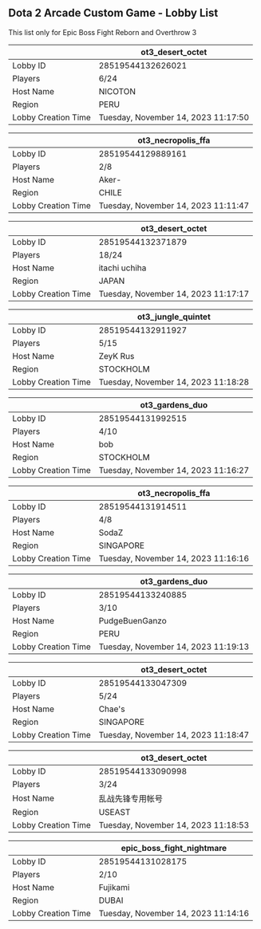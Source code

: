 ## Dota 2 Arcade Custom Game - Lobby List

This list only for Epic Boss Fight Reborn and Overthrow 3

|  | ot3_desert_octet |
| ------ | ------ |
| Lobby ID | 28519544132626021 |
| Players | 6/24 |
| Host Name | NICOTON |
| Region | PERU |
| Lobby Creation Time | Tuesday, November 14, 2023 11:17:50 |


|  | ot3_necropolis_ffa |
| ------ | ------ |
| Lobby ID | 28519544129889161 |
| Players | 2/8 |
| Host Name | Aker- |
| Region | CHILE |
| Lobby Creation Time | Tuesday, November 14, 2023 11:11:47 |


|  | ot3_desert_octet |
| ------ | ------ |
| Lobby ID | 28519544132371879 |
| Players | 18/24 |
| Host Name | itachi uchiha |
| Region | JAPAN |
| Lobby Creation Time | Tuesday, November 14, 2023 11:17:17 |


|  | ot3_jungle_quintet |
| ------ | ------ |
| Lobby ID | 28519544132911927 |
| Players | 5/15 |
| Host Name | ZeyK Rus |
| Region | STOCKHOLM |
| Lobby Creation Time | Tuesday, November 14, 2023 11:18:28 |


|  | ot3_gardens_duo |
| ------ | ------ |
| Lobby ID | 28519544131992515 |
| Players | 4/10 |
| Host Name | bob |
| Region | STOCKHOLM |
| Lobby Creation Time | Tuesday, November 14, 2023 11:16:27 |


|  | ot3_necropolis_ffa |
| ------ | ------ |
| Lobby ID | 28519544131914511 |
| Players | 4/8 |
| Host Name | SodaZ |
| Region | SINGAPORE |
| Lobby Creation Time | Tuesday, November 14, 2023 11:16:16 |


|  | ot3_gardens_duo |
| ------ | ------ |
| Lobby ID | 28519544133240885 |
| Players | 3/10 |
| Host Name | PudgeBuenGanzo |
| Region | PERU |
| Lobby Creation Time | Tuesday, November 14, 2023 11:19:13 |


|  | ot3_desert_octet |
| ------ | ------ |
| Lobby ID | 28519544133047309 |
| Players | 5/24 |
| Host Name | Chae's |
| Region | SINGAPORE |
| Lobby Creation Time | Tuesday, November 14, 2023 11:18:47 |


|  | ot3_desert_octet |
| ------ | ------ |
| Lobby ID | 28519544133090998 |
| Players | 3/24 |
| Host Name | 乱战先锋专用帐号 |
| Region | USEAST |
| Lobby Creation Time | Tuesday, November 14, 2023 11:18:53 |


|  | epic_boss_fight_nightmare |
| ------ | ------ |
| Lobby ID | 28519544131028175 |
| Players | 2/10 |
| Host Name | Fujikami |
| Region | DUBAI |
| Lobby Creation Time | Tuesday, November 14, 2023 11:14:16 |


